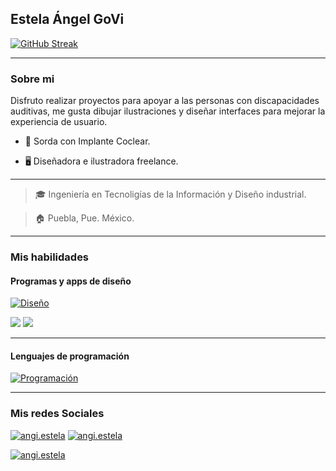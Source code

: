 ## Estela Ángel GoVi

[![GitHub Streak](https://github-readme-streak-stats.herokuapp.com?user=angi-estela&theme=transparent&hide_border=true&locale=es&hide_longest_streak=true)](https://git.io/streak-stats)
___

### Sobre mi 
Disfruto realizar proyectos para apoyar a las personas con discapacidades auditivas, me gusta dibujar ilustraciones y diseñar interfaces para mejorar la experiencia de usuario.

- 🦻 Sorda con Implante Coclear.

- 🖥 Diseñadora e ilustradora freelance.

___

> 🎓 Ingeniería en Tecnoligías de la Información y Diseño industrial.

> 🏠 Puebla, Pue. México.

___

### Mis habilidades
#### Programas y apps de diseño
[![Diseño](https://skillicons.dev/icons?i=ps,ai,blender,figma&perline=6)](https://skillicons.dev)

<img src="https://img.shields.io/badge/Procreate-000000?style=for-the-badge&logo=leaflet&logoColor=F33070"/>
<img src="https://img.shields.io/badge/Autodesk-e6084f?style=for-the-badge&logo=autodesk&logoColor=white"/>

___

#### Lenguajes de programación
[![Programación](https://skillicons.dev/icons?i=androidstudio,react,swift,c,cpp,html,css,php,firebase&perline=5)](https://skillicons.dev)

___

### Mis redes Sociales
[![angi.estela](https://skillicons.dev/icons?i=discord)](https://discordapp.com/users/880570183167655996)
[![angi.estela](https://skillicons.dev/icons?i=instagram)](https://www.instagram.com/angi.estela/)

[![angi.estela](https://img.shields.io/badge/TikTok-000000?style=for-the-badge&logo=tiktok&logoColor=white)](https://www.tiktok.com/@angi.estela?_t=8hy5L4DRePV&_r=1)


